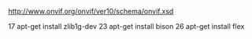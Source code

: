http://www.onvif.org/onvif/ver10/schema/onvif.xsd

   17  apt-get install zlib1g-dev
   23  apt-get install bison
   26  apt-get install flex